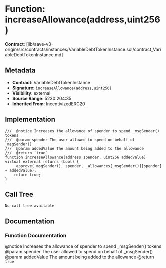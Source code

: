 # Function: increaseAllowance(address,uint256)

**Contract**: [lib/aave-v3-origin/src/contracts/instances/VariableDebtTokenInstance.sol/contract_VariableDebtTokenInstance.md]

## Metadata

- **Contract**: VariableDebtTokenInstance
- **Signature**: `increaseAllowance(address,uint256)`
- **Visibility**: external
- **Source Range**: 5230:204:35
- **Inherited From**: IncentivizedERC20

## Implementation

```solidity
///  @notice Increases the allowance of spender to spend _msgSender() tokens
///  @param spender The user allowed to spend on behalf of _msgSender()
///  @param addedValue The amount being added to the allowance
///  @return `true`
function increaseAllowance(address spender, uint256 addedValue) virtual external returns (bool) {
    _approve(_msgSender(), spender, _allowances[_msgSender()][spender] + addedValue);
    return true;
}
```

## Call Tree

```
No call tree available
```

## Documentation

### Function Documentation

 @notice Increases the allowance of spender to spend _msgSender() tokens
 @param spender The user allowed to spend on behalf of _msgSender()
 @param addedValue The amount being added to the allowance
 @return `true`
